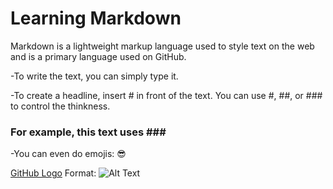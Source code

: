 # Learning Markdown

Markdown is a lightweight markup language used to style text on the web and is a primary language used on GitHub.

-To write the text, you can simply type it.

-To create a headline, insert # in front of the text. You can use #, ##, or ### to control the thinkness.
 ### For example, this text uses \###
 
 -You can even do emojis: 
:sunglasses:

[GitHub Logo](https://www.atlassian.com/blog/inside-atlassian/growth-mindset)
Format: ![Alt Text](url)
